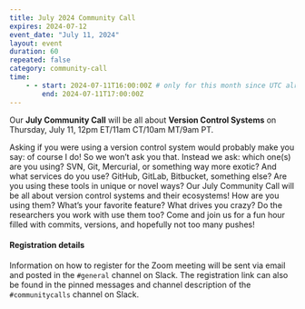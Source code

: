 ```yaml
---
title: July 2024 Community Call
expires: 2024-07-12
event_date: "July 11, 2024"
layout: event
duration: 60
repeated: false
category: community-call
time:
    - - start: 2024-07-11T16:00:00Z # only for this month since UTC already switched but not the US!
        end: 2024-07-11T17:00:00Z
---
```


Our **July Community Call** will be all about **Version Control Systems** on Thursday, July 11, 12pm ET/11am CT/10am MT/9am PT.


Asking if you were using a version control system would probably make you say: of course I do! So we won’t ask you that. Instead we ask: which one(s) are you using? SVN, Git, Mercurial, or something way more exotic? And what services do you use? GitHub, GitLab, Bitbucket, something else? Are you using these tools in unique or novel ways? Our July Community Call will be all about version control systems and their ecosystems! How are you using them? What’s your favorite feature? What drives you crazy? Do the researchers you work with use them too? Come and join us for a fun hour filled with commits, versions, and hopefully not too many pushes!



#### Registration details
Information on how to register for the Zoom meeting will be sent via email
and posted in the `#general` channel on Slack. The registration link can also be found in the pinned messages and channel description of the `#communitycalls` channel on Slack.
